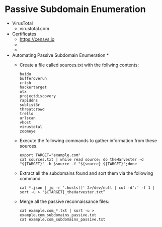 # Passive Subdomain Enumeration

* VirusTotal
  * virustotal.com
* Certificates
  * https://censys.io
  *
  *
* Automating Passive Subdomain Enumeration
  *
  *   Create a file called sources.txt with the follwing contents:

      ```
      baidu
      bufferoverun
      crtsh
      hackertarget
      otx
      projectdiscovery
      rapiddns
      sublist3r
      threatcrowd
      trello
      urlscan
      vhost
      virustotal
      zoomeye
      ```
  *   Execute the following commands to gather information from these sources.

      ```
      export TARGET="example.com"
      cat sources.txt | while read source; do theHarvester -d "${TARGET}" -b $source -f "${source}_${TARGET}";done
      ```
  *   Extract all the subdomains found and sort them via the following command:

      ```
      cat *.json | jq -r '.hosts[]' 2>/dev/null | cut -d':' -f 1 | sort -u > "${TARGET}_theHarvester.txt”
      ```
  *   Merge all the passive reconnaissance files:

      ```
      cat example.com_*.txt | sort -u > example.com_subdomains_passive.txt
      cat example.com_subdomains_passive.txt 
      ```
